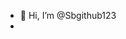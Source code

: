 - 👋 Hi, I’m @Sbgithub123
- 
<!---
Sbgithub123/Sbgithub123 is a ✨ special ✨ repository because its `README.md` (this file) appears on your GitHub profile.
You can click the Preview link to take a look at your changes.
--->
